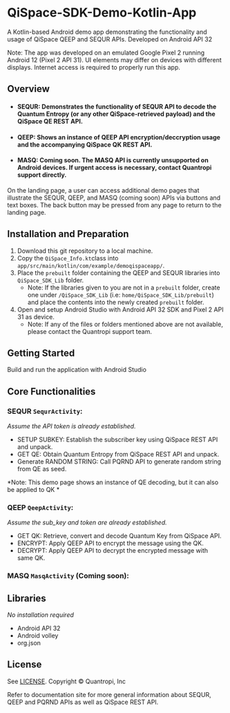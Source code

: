 # QiSpace-SDK-Demo-Kotlin-App

A Kotlin-based Android demo app demonstrating the functionality and usage of QiSpace QEEP and SEQUR APIs. Developed on Android API 32

Note: The app was developed on an emulated Google Pixel 2 running Android 12 (Pixel 2 API 31). UI elements may differ on devices with different displays. Internet access is required to properly run this app.

## **Overview**
- #### SEQUR: Demonstrates the functionality of SEQUR API to decode the Quantum Entropy (or any other QiSpace-retrieved payload) and the QiSpace QE REST API.
- #### QEEP: Shows an instance of QEEP API encryption/deccryption usage and the accompanying QiSpace QK REST API.
- #### MASQ: Coming soon. The MASQ API is currently unsupported on Android devices. If urgent access is necessary, contact Quantropi support directly.

On the landing page, a user can access additional demo pages that illustrate the SEQUR, QEEP, and MASQ (coming soon) APIs via buttons and text boxes. The back button may be pressed from any page to return to the landing page.

## **Installation and Preparation**
1. Download this git repository to a local machine.
2. Copy the `QiSpace_Info.kt`class into `app/src/main/kotlin/com/example/demoqispaceapp/`.
3. Place the `prebuilt` folder containing the QEEP and SEQUR libraries into `QiSpace_SDK_Lib` folder.
    * Note: If the libraries given to you are not in a `prebuilt` folder, create one under `/QiSpace_SDK_Lib` (i.e: `home/QiSpace_SDK_Lib/prebuilt`) and place the contents into the newly created `prebuilt` folder. 
4. Open and setup Android Studio with Android API 32 SDK and Pixel 2 API 31 as device.
    * Note: If any of the files or folders mentioned above are not available, please contact the Quantropi support team.

## **Getting Started**
Build and run the application with Android Studio

## **Core Functionalities**
### SEQUR `SequrActivity`:
_Assume the API token is already established._
- SETUP SUBKEY: Establish the subscriber key using QiSpace REST API and unpack.
- GET QE: Obtain Quantum Entropy from QiSpace REST API and unpack.
- Generate RANDOM STRING: Call PQRND API to generate random string from QE as seed.

*Note: This demo page shows an instance of QE decoding, but it can also be applied to QK *

### QEEP `QeepActivity`:
_Assume the sub_key and token are already established._
- GET QK: Retrieve, convert and decode Quantum Key from QiSpace API.
- ENCRYPT: Apply QEEP API to encrypt the message using the QK.
- DECRYPT: Apply QEEP API to decrypt the encrypted message with same QK.

### MASQ `MasqActivity` (Coming soon):

## **Libraries**
*No installation required*
- Android API 32
- Android volley
- org.json

## **License**
See [LICENSE](LICENSE). Copyright © Quantropi, Inc

Refer to documentation site for more general information about SEQUR, QEEP and PQRND APIs as well as QiSpace REST API.


